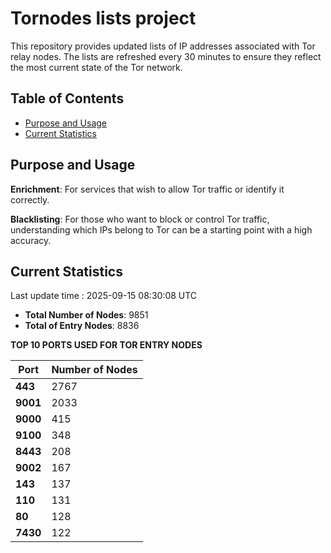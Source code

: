 # Tornodes lists project

This repository provides updated lists of IP addresses associated with Tor relay nodes. The lists are refreshed every 30 minutes to ensure they reflect the most current state of the Tor network.

## Table of Contents

- [Purpose and Usage](#purpose-and-usage)
- [Current Statistics](#current-statistics)


## Purpose and Usage

**Enrichment**: For services that wish to allow Tor traffic or identify it correctly.

**Blacklisting**: For those who want to block or control Tor traffic, understanding which IPs belong to Tor can be a starting point with a high accuracy.

## Current Statistics

Last update time : 2025-09-15 08:30:08 UTC

- **Total Number of Nodes**: 9851
- **Total of Entry Nodes**: 8836

**TOP 10 PORTS USED FOR TOR ENTRY NODES**

| **Port** | **Number of Nodes** |
|------|-----------------|
| **443**   | 2767  |
| **9001**   | 2033  |
| **9000**   | 415  |
| **9100**   | 348  |
| **8443**   | 208  |
| **9002**   | 167  |
| **143**   | 137  |
| **110**   | 131  |
| **80**   | 128  |
| **7430**   | 122  |


